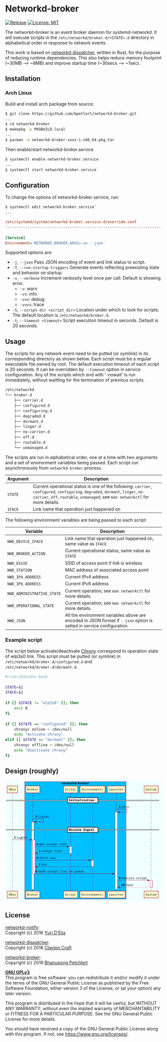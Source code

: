 # Networkd-broker

[![Release](https://img.shields.io/github/v/tag/bpetlert/networkd-broker?include_prereleases&label=release&style=flat-square)](https://github.com/bpetlert/networkd-broker/releases/latest) [![License: MIT](https://img.shields.io/github/license/bpetlert/networkd-broker?style=flat-square)](./LICENSE)

The networkd-broker is an event broker daemon for systemd-networkd. It will execute scripts in the `/etc/networkd/broker.d/<STATE>.d` directory in alphabetical order in response to network events.

This work is based on [networkd-dispatcher](https://gitlab.com/craftyguy/networkd-dispatcher), written in Rust, for the purpose of reducing runtime dependencies. This also helps reduce memory footprint (~30MB &longrightarrow; ~8MB) and improve startup time (~30secs &longrightarrow; ~1sec).

## Installation

### Arch Linux

Build and install arch package from source:

```bash
$ git clone https://github.com/bpetlert/networkd-broker.git
...
$ cd networkd-broker
$ makepkg -p PKGBUILD.local
...
$ pacman -U networkd-broker-xxxx-1-x86_64.pkg.tar
```

Then enable/start networkd-broker.service

```bash
$ systemctl enable networkd-broker.service
...
$ systemctl start networkd-broker.service
```

## Configuration

To change the options of networkd-broker service, run:

```bash
$ systemctl edit networkd-broker.service`
...
```

```ini
/etc/systemd/system/networkd-broker.service.d/override.conf
-------------------------------------------------------------------------

[Service]
Environment='NETWORKD_BROKER_ARGS=-vv --json'
```

Supported options are:

- `-j`, `--json`
  Pass JSON encoding of event and link status to script.
- `-T`, `--run-startup-triggers`
  Generate events reflecting preexisting state and behavior on startup.
- `-v`, `--verbose`
  Increment verbosity level once per call. Default is showing error.
  - `-v`: warn
  - `-vv`: info
  - `-vvv`: debug
  - `-vvvv`: trace
- `-S`, `--script-dir <script_dir>`
  Location under which to look for scripts. The default location is `/etc/networkd/broker.d`.
- `-t`, `--timeout <timeout>`
  Script execution timeout in seconds. Default is 20 seconds.

## Usage

The scripts for any network event need to be putted (or symlink) in its corresponding directory as shown below. Each script must be a regular executable file owned by root. The default execution timeout of each script is 20 seconds. It can be overridden by `--timeout` option in service configuration. Any of the scripts which end with '-nowait' is run immediately, without waitting for the termination of previous scripts.

```bash
/etc/networkd
└── broker.d
    ├── carrier.d
    ├── configured.d
    ├── configuring.d
    ├── degraded.d
    ├── dormant.d
    ├── linger.d
    ├── no-carrier.d
    ├── off.d
    ├── routable.d
    └── unmanaged.d
```

The scripts are run in alphabetical order, one at a time with two arguments and a set of environment variables being passed. Each script run asynchronously from `networkd-broker` process.

| Argument | Description                                                                                                                                                                                                       |
| -------- | ----------------------------------------------------------------------------------------------------------------------------------------------------------------------------------------------------------------- |
| `STATE`  | Current operational status is one of the following: `carrier`, `configured`, `configuring`, `degraded`, `dormant`, `linger`, `no-carrier`, `off`, `routable`, `unmanaged`; see `man networkctl` for more details. |
| `IFACE`  | Link name that operation just happened on                                                                                                                                                                         |

The following environment variables are being passed to each script:

| Variable                   | Description                                                                                                           |
| -------------------------- | --------------------------------------------------------------------------------------------------------------------- |
| `NWD_DEVICE_IFACE`         | Link name that operation just happened on, same value as `IFACE`                                                      |
| `NWD_BROKER_ACTION`        | Current operational status, same value as `STATE`                                                                     |
| `NWD_ESSID`                | SSID of access point if link is wireless                                                                              |
| `NWD_STATION`              | MAC address of associated access point                                                                                |
| `NWD_IP4_ADDRESS`          | Current IPv4 address                                                                                                  |
| `NWD_IP6_ADDRESS`          | Current IPv6 address                                                                                                  |
| `NWD_ADMINISTRATIVE_STATE` | Current operation; see `man networkctl` for more details.                                                             |
| `NWD_OPERATIONAL_STATE`    | Current operation; see `man networkctl` for more details.                                                             |
| `NWD_JSON`                 | All the environment variables above are encoded in JSON format if `--json` option is setted in service configuration. |

### Example script

The script below activate/deactivate [Chrony](https://wiki.archlinux.org/index.php/Chrony) correspond to operation state of wlp3s0 link. This script must be putted (or symlink) in `/etc/networkd/broker.d/configured.d` and `/etc/networkd/broker.d/dormant.d`.

```bash
#!/usr/bin/env bash

STATE=$1
IFACE=$2

if [[ $IFACE != "wlp3s0" ]]; then
    exit 0
fi

if [[ $STATE == "configured" ]]; then
    chronyc online > /dev/null
    echo "Activate chrony"
elif [[ $STATE == "dormant" ]]; then
    chronyc offline > /dev/null
    echo "Deactivate chrony"
fi
```

## Design (roughly)

![Sequence Diagram](docs/assets/networkd-broker.png)

## License

[networkd-notify](https://github.com/wavexx/networkd-notify):\
Copyright (c) 2016 [Yuri D'Elia](wavexx@thregr.org)

[networkd-dispatcher](https://gitlab.com/craftyguy/networkd-dispatcher):\
Copyright (c) 2018 [Clayton Craft](clayton@craftyguy.net)

[networkd-broker](https://github.com/bpetlert/networkd-broker):\
Copyright (c) 2019 [Bhanupong Petchlert](bpetlert@gmail.com)

**[GNU GPLv3](./LICENSE)**\
This program is free software: you can redistribute it and/or modify
it under the terms of the GNU General Public License as published by
the Free Software Foundation, either version 3 of the License, or
(at your option) any later version.

This program is distributed in the hope that it will be useful,
but WITHOUT ANY WARRANTY; without even the implied warranty of
MERCHANTABILITY or FITNESS FOR A PARTICULAR PURPOSE. See the
GNU General Public License for more details.

You should have received a copy of the GNU General Public License
along with this program. If not, see <https://www.gnu.org/licenses/>.
